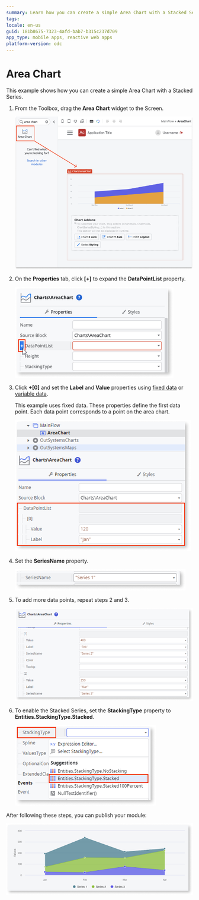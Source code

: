 ```yaml
---
summary: Learn how you can create a simple Area Chart with a Stacked Series.
tags: 
locale: en-us
guid: 181b8675-7323-4afd-bab7-b315c237d709
app_type: mobile apps, reactive web apps
platform-version: odc
---
```


# Area Chart

This example shows how you can create a simple Area Chart with a Stacked Series.

1. From the Toolbox, drag the **Area Chart** widget to the Screen.

    ![Drag the Area Chart widget to the screen ](images/chartarea-drag-ss.png)

1. On the **Properties** tab, click **[+]** to expand the **DataPointList** property.

    ![Expand the Data Point List property](images/chartarea-expand-ss.png)

1. Click **+[0]** and set the **Label** and **Value** properties using [fixed data](data.md#populate-your-chart-with-fixed-data) or [variable data](data.md#populate-your-chart-with-variable-data). 

    This example uses fixed data. These properties define the first data point. Each data point corresponds to a point on the area chart. 

    ![Set datapoint](images/chartarea-datapointlist-ss.png)

1. Set the **SeriesName** property.

    ![Set the series name](images/chart-seriesname-ss.png)

1. To add more data points, repeat steps 2 and 3.

    ![Add more data points](images/chartarea-extradatapoints-ss.png)

1. To enable the Stacked Series, set the **StackingType** property to **Entities.StackingType.Stacked**.

    ![Set stacking type](images/chartarea-stackingtype-ss.png)

After following these steps, you can publish your module:

![Example Area Chart](images/chartarea-result.png)
